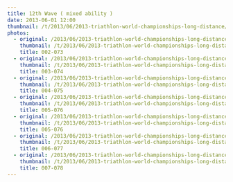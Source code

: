 ```yaml
---
title: 12th Wave ( mixed ability )
date: 2013-06-01 12:00
thumbnail: /t/2013/06/2013-triathlon-world-championships-long-distance/12th-wave-mixed-ability/002-073.jpg
photos:
  - original: /2013/06/2013-triathlon-world-championships-long-distance/12th-wave-mixed-ability/002-073.jpg
    thumbnail: /t/2013/06/2013-triathlon-world-championships-long-distance/12th-wave-mixed-ability/002-073.jpg
    title: 002-073
  - original: /2013/06/2013-triathlon-world-championships-long-distance/12th-wave-mixed-ability/003-074.jpg
    thumbnail: /t/2013/06/2013-triathlon-world-championships-long-distance/12th-wave-mixed-ability/003-074.jpg
    title: 003-074
  - original: /2013/06/2013-triathlon-world-championships-long-distance/12th-wave-mixed-ability/004-075.jpg
    thumbnail: /t/2013/06/2013-triathlon-world-championships-long-distance/12th-wave-mixed-ability/004-075.jpg
    title: 004-075
  - original: /2013/06/2013-triathlon-world-championships-long-distance/12th-wave-mixed-ability/005-076_1370277255.jpg
    thumbnail: /t/2013/06/2013-triathlon-world-championships-long-distance/12th-wave-mixed-ability/005-076_1370277255.jpg
    title: 005-076
  - original: /2013/06/2013-triathlon-world-championships-long-distance/12th-wave-mixed-ability/005-076.jpg
    thumbnail: /t/2013/06/2013-triathlon-world-championships-long-distance/12th-wave-mixed-ability/005-076.jpg
    title: 005-076
  - original: /2013/06/2013-triathlon-world-championships-long-distance/12th-wave-mixed-ability/006-077.jpg
    thumbnail: /t/2013/06/2013-triathlon-world-championships-long-distance/12th-wave-mixed-ability/006-077.jpg
    title: 006-077
  - original: /2013/06/2013-triathlon-world-championships-long-distance/12th-wave-mixed-ability/007-078.jpg
    thumbnail: /t/2013/06/2013-triathlon-world-championships-long-distance/12th-wave-mixed-ability/007-078.jpg
    title: 007-078
---
```

